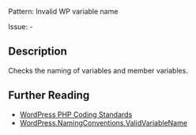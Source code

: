Pattern: Invalid WP variable name

Issue: -

## Description

Checks the naming of variables and member variables.

## Further Reading

* [WordPress PHP Coding Standards](https://make.wordpress.org/core/handbook/best-practices/coding-standards/php/#naming-conventions)
* [WordPress.NamingConventions.ValidVariableName](https://github.com/WordPress/WordPress-Coding-Standards/tree/develop/WordPress/Sniffs/NamingConventions/ValidVariableNameSniff.php)